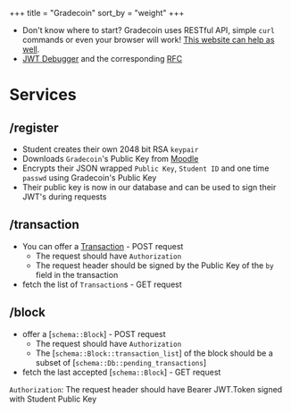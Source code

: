 +++
title = "Gradecoin"
sort_by = "weight"
+++

- Don't know where to start? Gradecoin uses RESTful API, simple `curl` commands or even your browser will work! [This website can help as well](https://curl.trillworks.com/).
- [JWT Debugger](https://jwt.io) and the corresponding [RFC](https://tools.ietf.org/html/rfc7519)

# Services
## /register
- Student creates their own 2048 bit RSA `keypair`
- Downloads `Gradecoin`'s Public Key from [Moodle](https://odtuclass.metu.edu.tr/my/)
- Encrypts their JSON wrapped `Public Key`, `Student ID` and one time `passwd` using Gradecoin's Public Key
- Their public key is now in our database and can be used to sign their JWT's during requests

## /transaction
- You can offer a [Transaction](/transaction) - POST request
    - The request should have `Authorization`
    - The request header should be signed by the Public Key of the `by` field in the transaction
- fetch the list of `Transaction`s - GET request

## /block
- offer a [`schema::Block`] - POST request
    - The request should have `Authorization`
    - The [`schema::Block::transaction_list`] of the block should be a subset of [`schema::Db::pending_transactions`]
- fetch the last accepted [`schema::Block`] - GET request

`Authorization`: The request header should have Bearer JWT.Token signed with Student Public Key
